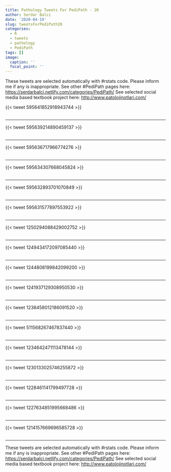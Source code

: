 ```yaml
---
title: Pathology Tweets For PediPath - 20
author: Serdar Balci
date: '2020-04-19'
slug: tweetsForPediPath20
categories:
  - R
  - tweets
  - pathology
  - PediPath
tags: []
image:
  caption: ''
  focal_point: ''
---
```



These tweets are selected automatically with #rstats code. Please inform me if any is inappropriate.
See other #PediPath pages here: https://serdarbalci.netlify.com/categories/PediPath/ 
See selected social media based textbook project here: http://www.patolojinotlari.com/

{{< tweet 595641852918943744 >}}
<br>
<br>
<hr>
{{< tweet 595639214890459137 >}}
<br>
<br>
<hr>
{{< tweet 595636717966774276 >}}
<br>
<br>
<hr>
{{< tweet 595634307668045824 >}}
<br>
<br>
<hr>
{{< tweet 595632893701070849 >}}
<br>
<br>
<hr>
{{< tweet 595631577897553922 >}}
<br>
<br>
<hr>
{{< tweet 1250294088429002752 >}}
<br>
<br>
<hr>
{{< tweet 1249434172097085440 >}}
<br>
<br>
<hr>
{{< tweet 1244808199842099200 >}}
<br>
<br>
<hr>
{{< tweet 1241937129308950530 >}}
<br>
<br>
<hr>
{{< tweet 1238458012186091520 >}}
<br>
<br>
<hr>
{{< tweet 511568267467837440 >}}
<br>
<br>
<hr>
{{< tweet 1234642471113478144 >}}
<br>
<br>
<hr>
{{< tweet 1230133025746255872 >}}
<br>
<br>
<hr>
{{< tweet 1228461141799497728 >}}
<br>
<br>
<hr>
{{< tweet 1227634851995668486 >}}
<br>
<br>
<hr>
{{< tweet 1214157669696585728 >}}
<br>
<br>
<hr>


These tweets are selected automatically with #rstats code. Please inform me if any is inappropriate.
See other #PediPath pages here: https://serdarbalci.netlify.com/categories/PediPath/ 
See selected social media based textbook project here: http://www.patolojinotlari.com/
